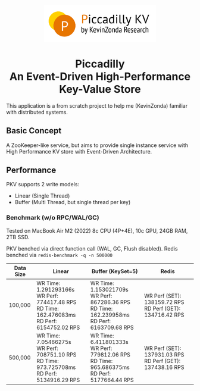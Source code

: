 <p align="center"><img style="width: 300px" src="./doc/piccadility.png"></img></p>
<h1 align="center">Piccadilly<br>An Event-Driven High-Performance Key-Value Store</h1>

This application is a from scratch project to help me (KevinZonda) familiar with distributed systems.

## Basic Concept

A ZooKeeper-like service, but aims to provide single instance service with High Performance KV store with Event-Driven Architecture.

## Performance

PKV supports 2 write models:

- Linear (Single Thread)
- Buffer (Multi Thread, but single thread per key)

### Benchmark (w/o RPC/WAL/GC)

Tested on MacBook Air M2 (2022) 8c CPU (4P+4E), 10c GPU, 24GB RAM, 2TB SSD.

PKV benched via direct function call (WAL, GC, Flush disabled). Redis benched via `redis-benchmark -q -n 500000`

| Data Size | Linear | Buffer (KeySet=5)    | Redis |
|-----------|-----------|-------------------------------| --- |
| 100,000   | WR Time: 1.291293166s<br>WR Perf: 774417.48 RPS<br>RD Time: 162.476083ms<br>RD Perf: 6154752.02 RPS | WR Time: 1.153021709s<br>WR Perf: 867286.36 RPS<br>RD Time: 162.239958ms<br>RD Perf: 6163709.68 RPS | WR Perf (SET): 138159.72 RPS<br>RD Perf (GET): 134716.42 RPS |
| 500,000 | WR Time: 7.05466275s<br>WR Perf: 708751.10 RPS<br>RD Time: 973.725708ms<br>RD Perf: 5134916.29 RPS |WR Time: 6.411801333s<br>WR Perf: 779812.06 RPS<br>RD Time: 965.686375ms<br>RD Perf: 5177664.44 RPS | WR Perf (SET): 137931.03 RPS<br>RD Perf (GET): 137438.16 RPS |
